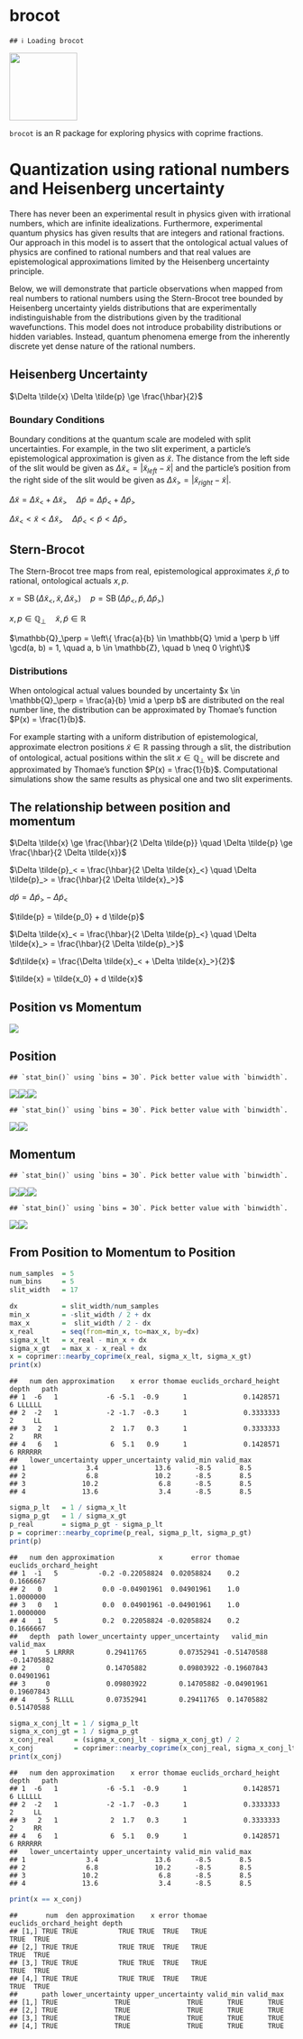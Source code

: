 brocot
================

    ## ℹ Loading brocot

<img src="man/figures/brocot_logo.png" data-align="right" width="120" />

`brocot` is an R package for exploring physics with coprime fractions.

# Quantization using rational numbers and Heisenberg uncertainty

There has never been an experimental result in physics given with
irrational numbers, which are infinite idealizations. Furthermore,
experimental quantum physics has given results that are integers and
rational fractions. Our approach in this model is to assert that the
ontological actual values of physics are confined to rational numbers
and that real values are epistemological approximations limited by the
Heisenberg uncertainty principle.

Below, we will demonstrate that particle observations when mapped from
real numbers to rational numbers using the Stern-Brocot tree bounded by
Heisenberg uncertainty yields distributions that are experimentally
indistinguishable from the distributions given by the traditional
wavefunctions. This model does not introduce probability distributions
or hidden variables. Instead, quantum phenomena emerge from the
inherently discrete yet dense nature of the rational numbers.

## Heisenberg Uncertainty

$\Delta \tilde{x} \Delta \tilde{p} \ge \frac{\hbar}{2}$

### Boundary Conditions

Boundary conditions at the quantum scale are modeled with split
uncertainties. For example, in the two slit experiment, a particle’s
epistemological approximation is given as $\tilde{x}$. The distance from
the left side of the slit would be given as
$\Delta \tilde{x}_< =  |\tilde{x}_{left} - \tilde{x}|$ and the
particle’s position from the right side of the slit would be given as
$\Delta \tilde{x}_> =  |\tilde{x}_{right} - \tilde{x}|$.

$\Delta \tilde{x} = \Delta \tilde{x}_< + \Delta \tilde{x}_> \quad \Delta \tilde{p} = \Delta \tilde{p}_< + \Delta \tilde{p}_>$

$\Delta \tilde{x}_< \lt \tilde{x} \lt \Delta \tilde{x}_> \quad \Delta \tilde{p}_< \lt \tilde{p} \lt \Delta \tilde{p}_>$

## Stern-Brocot

The Stern-Brocot tree maps from real, epistemological approximates
$\tilde{x}, \tilde{p}$ to rational, ontological actuals $x, p$.

$x = \operatorname{SB}(\Delta \tilde{x}_<, \tilde{x}, \Delta \tilde{x}_>) \quad p = \operatorname{SB}(\Delta \tilde{p}_<, \tilde{p}, \Delta \tilde{p}_>)$

$x,p \in \mathbb{Q}_\perp \quad \tilde{x}, \tilde{p} \in \mathbb{R}$

$\mathbb{Q}_\perp = \left\{ \frac{a}{b} \in \mathbb{Q} \mid a \perp b \iff \gcd(a, b) = 1, \quad a, b \in \mathbb{Z}, \quad b \neq 0 \right\}$

### Distributions

When ontological actual values bounded by uncertainty
$x \in \mathbb{Q}_\perp = \frac{a}{b} \mid a \perp b$ are distributed on
the real number line, the distribution can be approximated by Thomae’s
function $P(x) = \frac{1}{b}$.

For example starting with a uniform distribution of epistemological,
approximate electron positions $\tilde{x} \in \mathbb{R}$ passing
through a slit, the distribution of ontological, actual positions within
the slit $x \in \mathbb{Q}_\perp$ will be discrete and approximated by
Thomae’s function $P(x) = \frac{1}{b}$. Computational simulations show
the same results as physical one and two slit experiments.

## The relationship between position and momentum

$\Delta \tilde{x} \ge \frac{\hbar}{2 \Delta \tilde{p}} \quad \Delta \tilde{p} \ge \frac{\hbar}{2 \Delta \tilde{x}}$

$\Delta \tilde{p}_< = \frac{\hbar}{2 \Delta \tilde{x}_<} \quad \Delta \tilde{p}_> = \frac{\hbar}{2 \Delta \tilde{x}_>}$

$d\tilde{p} = \Delta \tilde{p}_> - \Delta \tilde{p}_<$

$\tilde{p} = \tilde{p_0} + d \tilde{p}$

$\Delta \tilde{x}_< = \frac{\hbar}{2 \Delta \tilde{p}_<} \quad \Delta \tilde{x}_> = \frac{\hbar}{2 \Delta \tilde{p}_>}$

$d\tilde{x} = \frac{\Delta \tilde{x}_< + \Delta \tilde{x}_>}{2}$

$\tilde{x} = \tilde{x_0} + d \tilde{x}$

## Position vs Momentum

![](README_files/figure-gfm/unnamed-chunk-3-1.png)<!-- -->

## Position

    ## `stat_bin()` using `bins = 30`. Pick better value with `binwidth`.

![](README_files/figure-gfm/unnamed-chunk-4-1.png)<!-- -->![](README_files/figure-gfm/unnamed-chunk-4-2.png)<!-- -->![](README_files/figure-gfm/unnamed-chunk-4-3.png)<!-- -->

    ## `stat_bin()` using `bins = 30`. Pick better value with `binwidth`.

![](README_files/figure-gfm/unnamed-chunk-4-4.png)<!-- -->![](README_files/figure-gfm/unnamed-chunk-4-5.png)<!-- -->

## Momentum

    ## `stat_bin()` using `bins = 30`. Pick better value with `binwidth`.

![](README_files/figure-gfm/unnamed-chunk-5-1.png)<!-- -->![](README_files/figure-gfm/unnamed-chunk-5-2.png)<!-- -->![](README_files/figure-gfm/unnamed-chunk-5-3.png)<!-- -->

    ## `stat_bin()` using `bins = 30`. Pick better value with `binwidth`.

![](README_files/figure-gfm/unnamed-chunk-5-4.png)<!-- -->![](README_files/figure-gfm/unnamed-chunk-5-5.png)<!-- -->

## From Position to Momentum to Position

``` r
num_samples  = 5
num_bins     = 5
slit_width   = 17

dx           = slit_width/num_samples
min_x        = -slit_width / 2 + dx
max_x        =  slit_width / 2 - dx
x_real       = seq(from=min_x, to=max_x, by=dx)
sigma_x_lt   = x_real - min_x + dx
sigma_x_gt   = max_x - x_real + dx
x = coprimer::nearby_coprime(x_real, sigma_x_lt, sigma_x_gt)
print(x)
```

    ##   num den approximation    x error thomae euclids_orchard_height depth   path
    ## 1  -6   1            -6 -5.1  -0.9      1              0.1428571     6 LLLLLL
    ## 2  -2   1            -2 -1.7  -0.3      1              0.3333333     2     LL
    ## 3   2   1             2  1.7   0.3      1              0.3333333     2     RR
    ## 4   6   1             6  5.1   0.9      1              0.1428571     6 RRRRRR
    ##   lower_uncertainty upper_uncertainty valid_min valid_max
    ## 1               3.4              13.6      -8.5       8.5
    ## 2               6.8              10.2      -8.5       8.5
    ## 3              10.2               6.8      -8.5       8.5
    ## 4              13.6               3.4      -8.5       8.5

``` r
sigma_p_lt   = 1 / sigma_x_lt
sigma_p_gt   = 1 / sigma_x_gt
p_real       = sigma_p_gt - sigma_p_lt
p = coprimer::nearby_coprime(p_real, sigma_p_lt, sigma_p_gt)
print(p)
```

    ##   num den approximation           x       error thomae euclids_orchard_height
    ## 1  -1   5          -0.2 -0.22058824  0.02058824    0.2              0.1666667
    ## 2   0   1           0.0 -0.04901961  0.04901961    1.0              1.0000000
    ## 3   0   1           0.0  0.04901961 -0.04901961    1.0              1.0000000
    ## 4   1   5           0.2  0.22058824 -0.02058824    0.2              0.1666667
    ##   depth  path lower_uncertainty upper_uncertainty   valid_min   valid_max
    ## 1     5 LRRRR        0.29411765        0.07352941 -0.51470588 -0.14705882
    ## 2     0              0.14705882        0.09803922 -0.19607843  0.04901961
    ## 3     0              0.09803922        0.14705882 -0.04901961  0.19607843
    ## 4     5 RLLLL        0.07352941        0.29411765  0.14705882  0.51470588

``` r
sigma_x_conj_lt = 1 / sigma_p_lt
sigma_x_conj_gt = 1 / sigma_p_gt
x_conj_real     = (sigma_x_conj_lt - sigma_x_conj_gt) / 2
x_conj          = coprimer::nearby_coprime(x_conj_real, sigma_x_conj_lt, sigma_x_conj_gt)
print(x_conj)
```

    ##   num den approximation    x error thomae euclids_orchard_height depth   path
    ## 1  -6   1            -6 -5.1  -0.9      1              0.1428571     6 LLLLLL
    ## 2  -2   1            -2 -1.7  -0.3      1              0.3333333     2     LL
    ## 3   2   1             2  1.7   0.3      1              0.3333333     2     RR
    ## 4   6   1             6  5.1   0.9      1              0.1428571     6 RRRRRR
    ##   lower_uncertainty upper_uncertainty valid_min valid_max
    ## 1               3.4              13.6      -8.5       8.5
    ## 2               6.8              10.2      -8.5       8.5
    ## 3              10.2               6.8      -8.5       8.5
    ## 4              13.6               3.4      -8.5       8.5

``` r
print(x == x_conj)
```

    ##       num  den approximation    x error thomae euclids_orchard_height depth
    ## [1,] TRUE TRUE          TRUE TRUE  TRUE   TRUE                   TRUE  TRUE
    ## [2,] TRUE TRUE          TRUE TRUE  TRUE   TRUE                   TRUE  TRUE
    ## [3,] TRUE TRUE          TRUE TRUE  TRUE   TRUE                   TRUE  TRUE
    ## [4,] TRUE TRUE          TRUE TRUE  TRUE   TRUE                   TRUE  TRUE
    ##      path lower_uncertainty upper_uncertainty valid_min valid_max
    ## [1,] TRUE              TRUE              TRUE      TRUE      TRUE
    ## [2,] TRUE              TRUE              TRUE      TRUE      TRUE
    ## [3,] TRUE              TRUE              TRUE      TRUE      TRUE
    ## [4,] TRUE              TRUE              TRUE      TRUE      TRUE
